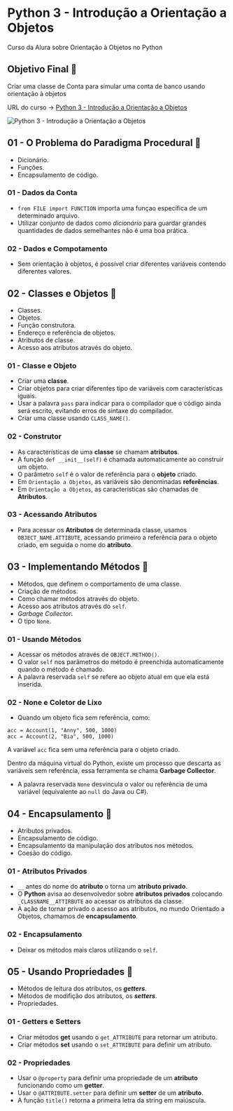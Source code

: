 # Python 3 - Introdução a Orientação a Objetos

Curso da Alura sobre Orientação à Objetos no Python

## Objetivo Final &#x1F3AF;

Criar uma classe de Conta para simular uma conta de banco usando orientação à objetos

URL do curso -> [Python 3 - Introdução a Orientação a Objetos](https://cursos.alura.com.br/course/python-3-intro-orientacao-objetos/faq)

![Python 3 - Introdução a Orientação a Objetos](https://www.alura.com.br/assets/api/share/curso-python-3-intro-orientacao-objetos.png)

## 01 - O Problema do Paradigma Procedural &#x1F516;
* Dicionário.
* Funções.
* Encapsulamento de código.

### 01 - Dados da Conta
* `from FILE import FUNCTION` importa uma funçao específica de um determinado arquivo.
* Utilizar conjunto de dados como *dicionário* para guardar grandes quantidades de dados semelhantes não é uma boa prática.

### 02 - Dados e Compotamento
* Sem orientação à objetos, é possível criar diferentes variáveis contendo diferentes valores.

## 02 - Classes e Objetos &#x1F516;
* Classes.
* Objetos.
* Função construtora.
* Endereço e referência de objetos.
* Atributos de classe.
* Acesso aos atributos através do objeto.

### 01 - Classe e Objeto
* Criar uma **classe**.
* Criar objetos para criar diferentes tipo de variáveis com características iguais.
* Usar a palavra `pass` para indicar para o compilador que o código ainda será escrito, evitando erros de sintaxe do compilador.
* Criar uma classe usando `CLASS_NAME()`.

### 02 - Construtor
* As características de uma **classe** se chamam **atributos**.
* A função `def __init__(self)` é chamada automaticamente ao construir um objeto.
* O parâmetro `self` é o valor de referência para o **objeto** criado.
* Em `Orientação a Objetos`, as variáveis são denominadas **referências**.
* Em `Orientação a Objetos`, as características são chamadas de **Atributos**.

### 03 - Acessando Atributos
* Para acessar os **Atributos** de determinada classe, usamos `OBJECT_NAME.ATTIBUTE`, acessando primeiro a referência para o objeto criado, em seguida o nome do **atributo**.

## 03 - Implementando Métodos &#x1F516;
* Métodos, que definem o comportamento de uma classe.
* Criação de métodos.
* Como chamar métodos através do objeto.
* Acesso aos atributos através do `self`.
* *Garbage Collector*.
* O tipo `None`.

### 01 - Usando Métodos
* Acessar os métodos através de `OBJECT.METHOD()`.
* O valor `self` nos parâmetros do método é preenchida automaticamente quando o método é chamado.
* A palavra reservada `self` se refere ao objeto atual em que ela está inserida.

### 02 - None e Coletor de Lixo
* Quando um objeto fica sem referência, como:
```
acc = Account(1, "Anny", 500, 1000)
acc = Account(2, "Bia", 500, 1000)
```

A variável `acc` fica sem uma referência para o objeto criado.

Dentro da máquina virtual do Python, existe um processo que descarta as variáveis sem referência, essa ferramenta se chama **Garbage Collector**.
* A palavra reservada `None` desvincula o valor ou referência de uma variável (equivalente ao `null` do Java ou C#).

## 04 - Encapsulamento &#x1F516;
* Atributos privados.
* Encapsulamento de código.
* Encapsulamento da manipulação dos atributos nos métodos.
* Coesão do código.

### 01 - Atributos Privados
* `__` antes do nome do **atributo** o torna um **atributo privado**.
* O **Python** avisa ao desenvolvedor sobre **atributos privados** colocando `_CLASSNAME__ATTIRBUTE` ao acessar os atributos da classe.
* A ação de tornar privado o acesso aos atributos, no mundo Orientado a Objetos, chamamos de **encapsulamento**.

### 02 - Encapsulamento
* Deixar os métodos mais claros utilizando o `self`.

## 05 - Usando Propriedades &#x1F516;
* Métodos de leitura dos atributos, os ***getters***.
* Métodos de modifição dos atributos, os ***setters***.
* Propriedades.

### 01 - Getters e Setters
* Criar métodos **get** usando o `get_ATTRIBUTE` para retornar um atributo.
* Criar métodos **set** usando o `set_ATTRIBUTE` para definir um atributo.

### 02 - Propriedades
* Usar o `@property` para definir uma propriedade de um **atributo** funcionando como um **getter**.
* Usar o `@ATTRIBUTE.setter` para definir um **setter** de um **atributo**.
* A função `title()` retorna a primeira letra da string em maiúscula.